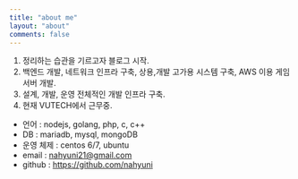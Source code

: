 ```yaml
---
title: "about me"
layout: "about"
comments: false
---
```


1. 정리하는 습관을 기르고자 블로그 시작.
2. 백엔드 개발, 네트워크 인프라 구축, 상용,개발 고가용 시스템 구축, AWS 이용 게임 서버 개발.
3. 설계, 개발, 운영 전체적인 개발 인프라 구축.
4. 현재 VUTECH에서 근무중.

- 언어 : nodejs, golang, php, c, c++
- DB : mariadb, mysql, mongoDB
- 운영 체제 : centos 6/7, ubuntu
- email : nahyuni21@gmail.com
- github : https://github.com/nahyuni
